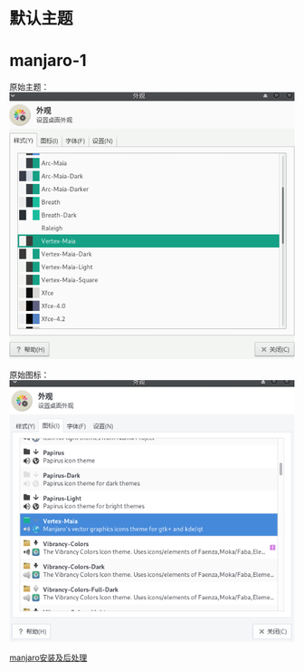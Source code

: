 # 默认主题
# manjaro-1
原始主题：
![](_v_images/20190705212620318_699085376.png)

原始图标：
![](_v_images/20190705212641373_957149723.png)


[manjaro安装及后处理](https://www.cnblogs.com/elinuxboy/p/10123877.html#_label8_4)
